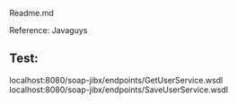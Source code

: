 Readme.md

Reference:
Javaguys

Test:
----
localhost:8080/soap-jibx/endpoints/GetUserService.wsdl
localhost:8080/soap-jibx/endpoints/SaveUserService.wsdl

